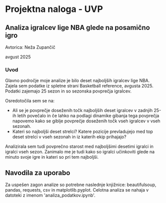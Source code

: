 # Projektna naloga - UVP

## Analiza igralcev lige NBA glede na posamično igro

Avtorica: Neža Zupančič

avgust 2025


### Uvod

Glavno področje moje analize je bilo deset najboljših igralcev lige NBA. Zajela sem podatke iz spletne strani Basketball reference, avgusta 2025. Podatki zajemajo 25 sezon in so sezonska povprečja igralcev.

Osredotočila sem se na:
- Ali se je povprečje doseženih točk najboljših deset igralcev v zadnjih 25-ih letih povečalo in če lahko na podlagi dinamike gibanja tega povprečja napovemo kako se giblje povprečje doseženih točk vseh igralcev v vseh sezonah.
- Kateri so najboljši deset strelci? Katere pozicije prevladujejo med top deset strelci v vseh sezonah in iz katerih ekip prihajajo?

Analizirala sem tudi povprečno starost med najboljšimi desetimi igralci in igralci vseh sezon. Zanimalo me je tudi kako so igralci učinkoviti glede na minuto svoje igre in kateri so pri tem najboljši.

## Navodila za uporabo

Za uspešen zagon analize so potrebne naslednje knjižnice: beautifulsoup, pandas, requests, csv in matplotlib.pyplot.
Celotna analiza se nahaja v datoteki z imenom 'analiza_podatkov.ipynb'.
